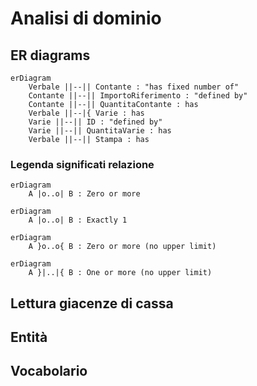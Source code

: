 # Analisi di dominio

## ER diagrams
    
```mermaid
erDiagram
    Verbale ||--|| Contante : "has fixed number of"
    Contante ||--|| ImportoRiferimento : "defined by"
    Contante ||--|| QuantitaContante : has
    Verbale ||--|{ Varie : has
    Varie ||--|| ID : "defined by"
    Varie ||--|| QuantitaVarie : has
    Verbale ||--|| Stampa : has
```

### Legenda significati relazione
```mermaid
erDiagram
    A |o..o| B : Zero or more
```
```mermaid
erDiagram
    A |o..o| B : Exactly 1
```
```mermaid
erDiagram
    A }o..o{ B : Zero or more (no upper limit)
```
```mermaid
erDiagram
    A }|..|{ B : One or more (no upper limit)
```

## Lettura giacenze di cassa

## Entità

## Vocabolario




